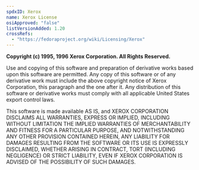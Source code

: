 ```yaml
---
spdxID: Xerox
name: Xerox License
osiApproved: "false"
listVersionAdded: 1.20
crossRefs: 
  - "https://fedoraproject.org/wiki/Licensing/Xerox"
---
```


**Copyright (c) 1995, 1996 Xerox Corporation. All Rights Reserved.**

Use and copying of this software and preparation of derivative works based upon this software are permitted. Any copy of this software or of any derivative work must include the above copyright notice of Xerox Corporation, this paragraph and the one after it. Any distribution of this software or derivative works must comply with all applicable United States export control laws.

This software is made available AS IS, and XEROX CORPORATION DISCLAIMS ALL WARRANTIES, EXPRESS OR IMPLIED, INCLUDING WITHOUT LIMITATION THE IMPLIED WARRANTIES OF MERCHANTABILITY AND FITNESS FOR A PARTICULAR PURPOSE, AND NOTWITHSTANDING ANY OTHER PROVISION CONTAINED HEREIN, ANY LIABILITY FOR DAMAGES RESULTING FROM THE SOFTWARE OR ITS USE IS EXPRESSLY DISCLAIMED, WHETHER ARISING IN CONTRACT, TORT (INCLUDING NEGLIGENCE) OR STRICT LIABILITY, EVEN IF XEROX CORPORATION IS ADVISED OF THE POSSIBILITY OF SUCH DAMAGES.

